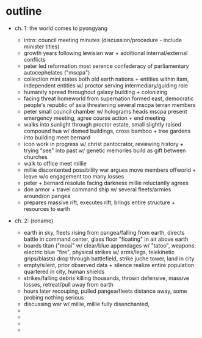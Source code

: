 # outline

- ch. 1: the world comes to pyongyang
    - intro: council meeting minutes (discussion/procedure - include minister titles)
    - growth years following lewisian war + additional internal/external conflicts
    - peter led reformation most serence confederacy of parliamentary autocephelates ("mscpa")
    - collection mini states both old earth nations + entities within itam, independent entities w/ proctor serving intermediary/guiding role
    - humanity spread throughout galaxy building + colonizing
    - facing threat homeworld from supernation formed east, democratic people's republic of asia threatening several mscpa terran members
    - peter small council chamber w/ holograms heads mscpa present emergency meeting, agree course action + end meeting
    - walks into sunlight through proctor estate, small slightly raised compound hua w/ domed buildings, cross bamboo + tree gardens into building meet bernard
    - icon work in progress w/ christ pantocrator, reviewing history + trying "see" into past w/ genetic memories build as gift between churches
    - walk to office meet millie
    - millie discontented possibility war argues move members offworld + leave w/o engagement too many losses
    - peter + bernard resolute facing darkness millie reluctantly agrees
    - don armor + travel command ship w/ several fleets/armies around/on pangea
    - prepares massive rift, executes rift, brings entire structure + resources to earth

- ch. 2: (rename)

    - earth in sky, fleets rising from pangea/falling from earth, directs battle in command center, glass floor "floating" in air above earth
    - boards titan ("moai" w/ clear/blue appendages w/ "tatoo", weapons: electric blue "fire", physical strikes w/ arms/legs, telekinetic grips/blasts) drop through battlefield, strike juche tower, land in city
    - empty/silent, prior observed data + silence realize entire population quartered in city, human shields
    - strikes/falling debris killing thousands, thrown defensive, massive losses, retreat/pull away from earth
    - hours later recouping, pulled pangea/fleets distance away, some probing nothing serious
    - discussing war w/ millie, millie fully disenchanted, 
    - 
    - 
    - 
    - 






